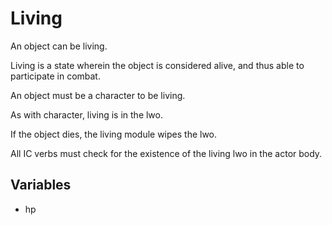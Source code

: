 # Living

An object can be living.

Living is a state wherein the object is considered alive, and thus able
to participate in combat.

An object must be a character to be living.

As with character, living is in the lwo.

If the object dies, the living module wipes the lwo.

All IC verbs must check for the existence of the living lwo in the actor body.

## Variables

* hp

